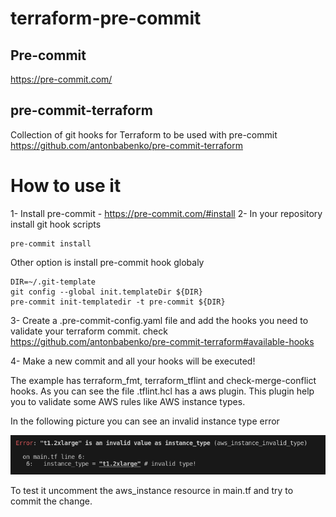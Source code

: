 # terraform-pre-commit

## Pre-commit
https://pre-commit.com/

## pre-commit-terraform
Collection of git hooks for Terraform to be used with pre-commit
https://github.com/antonbabenko/pre-commit-terraform

# How to use it
1- Install pre-commit - https://pre-commit.com/#install
2- In your repository install git hook scripts
```
pre-commit install
```
Other option is install pre-commit hook globaly

```
DIR=~/.git-template
git config --global init.templateDir ${DIR}
pre-commit init-templatedir -t pre-commit ${DIR}
```
3- Create a .pre-commit-config.yaml file and add the hooks you need to validate your terraform commit.
check https://github.com/antonbabenko/pre-commit-terraform#available-hooks

4- Make a new commit and all your hooks will be executed!

The example has terraform_fmt, terraform_tflint and check-merge-conflict hooks. As you can see the file .tflint.hcl has a aws plugin. This plugin help you to validate some AWS rules like AWS instance types. 

In the following picture you can see an invalid instance type error

![title](images/AWSPlugin.png)

To test it uncomment the aws_instance resource in main.tf and try to commit the change.